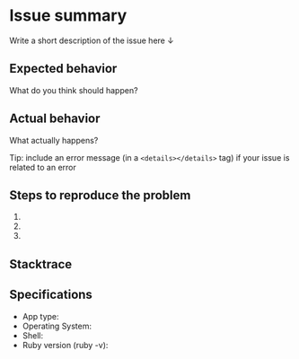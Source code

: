 <!--

Hi! 👋 Thanks for taking the time to open an issue.

BEFORE SUBMITTING YOUR ISSUE, please ensure that:

1. You've searched the existing issues to see if someone else has already submitted the same thing. You can access the list at: https://github.com/Shopify/shopify-cli/issues (and feel free to add any additional information in a comment!)
2. You've given as much detail as reasonably possible
3. You're working with the latest CLI version (check the badge at https://github.com/Shopify/shopify-cli)

This is important because:

1. We will notice and prioritize 1 popular issue more quickly than many small duplicates
2. More details = faster, higher-quality response
3. We might have fixed your issue already!

-->

# Issue summary

Write a short description of the issue here ↓



## Expected behavior

What do you think should happen?



## Actual behavior

What actually happens?

Tip: include an error message (in a `<details></details>` tag) if your issue is related to an error



## Steps to reproduce the problem

1.
1.
1.


## Stacktrace

<!--Stacktrace
Add any stacktrace that might help debug the reported issue.
Otherwise, delete this section.
-->


## Specifications

- App type:
- Operating System:
- Shell:
- Ruby version (ruby -v):
